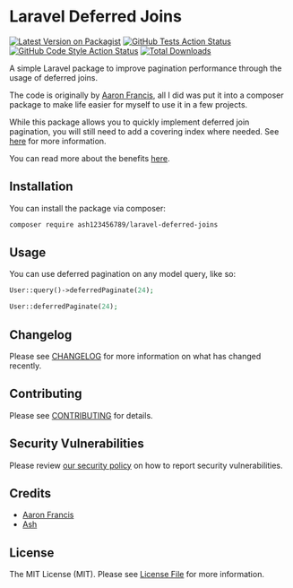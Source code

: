 # Laravel Deferred Joins

[![Latest Version on Packagist](https://img.shields.io/packagist/v/ash123456789/laravel-deferred-joins.svg?style=flat-square)](https://packagist.org/packages/ash123456789/laravel-deferred-joins)
[![GitHub Tests Action Status](https://img.shields.io/github/workflow/status/ash123456789/laravel-deferred-joins/run-tests?label=tests)](https://github.com/ash123456789/laravel-deferred-joins/actions?query=workflow%3Arun-tests+branch%3Amain)
[![GitHub Code Style Action Status](https://img.shields.io/github/workflow/status/ash123456789/laravel-deferred-joins/Check%20&%20fix%20styling?label=code%20style)](https://github.com/ash123456789/laravel-deferred-joins/actions?query=workflow%3A"Check+%26+fix+styling"+branch%3Amain)
[![Total Downloads](https://img.shields.io/packagist/dt/ash123456789/laravel-deferred-joins.svg?style=flat-square)](https://packagist.org/packages/ash123456789/laravel-deferred-joins)

A simple Laravel package to improve pagination performance through the usage of deferred joins.

The code is originally by [Aaron Francis](https://github.com/aarondfrancis), all I did was put it into a composer package to make life easier for myself to use it in a few projects.

While this package allows you to quickly implement deferred join pagination, you will still need to add a covering index where needed. See [here](https://aaronfrancis.com/2022/efficient-pagination-using-deferred-joins#deferred-joins-and-covering-indexes) for more information.

You can read more about the benefits [here](https://aaronfrancis.com/2022/efficient-pagination-using-deferred-joins).

## Installation

You can install the package via composer:

```bash
composer require ash123456789/laravel-deferred-joins
```

## Usage

You can use deferred pagination on any model query, like so:

```php
User::query()->deferredPaginate(24);

User::deferredPaginate(24);
```

## Changelog

Please see [CHANGELOG](CHANGELOG.md) for more information on what has changed recently.

## Contributing

Please see [CONTRIBUTING](.github/CONTRIBUTING.md) for details.

## Security Vulnerabilities

Please review [our security policy](../../security/policy) on how to report security vulnerabilities.

## Credits

- [Aaron Francis](https://github.com/aarondfrancis)
- [Ash](https://github.com/ash123456789)

## License

The MIT License (MIT). Please see [License File](LICENSE.md) for more information.
